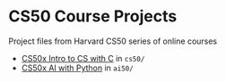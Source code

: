 # CS50 Course Projects
Project files from Harvard CS50 series of online courses

- [CS50x Intro to CS with C](https://cs50.harvard.edu/x/2020/) in `cs50/` 
- [CS50x AI with Python](https://cs50.harvard.edu/ai/2020) in `ai50/`
